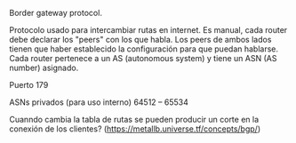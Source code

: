 Border gateway protocol.

Protocolo usado para intercambiar rutas en internet.
Es manual, cada router debe declarar los "peers" con los que habla.
Los peers de ambos lados tienen que haber establecido la configuración para que puedan hablarse.
Cada router pertenece a un AS (autonomous system) y tiene un ASN (AS number) asignado.

Puerto 179

ASNs privados (para uso interno)
64512 – 65534


Cuanndo cambia la tabla de rutas se pueden producir un corte en la conexión de los clientes? (https://metallb.universe.tf/concepts/bgp/)
